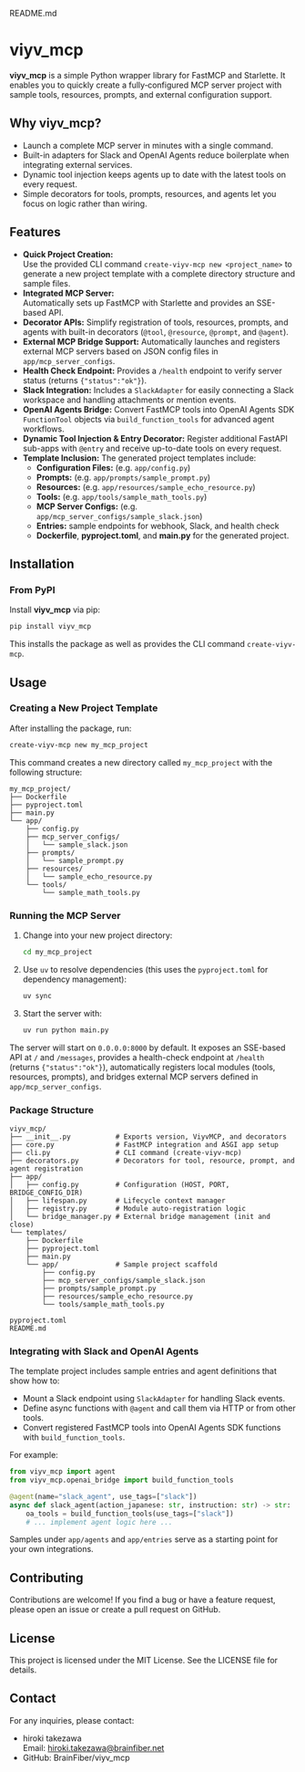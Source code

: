 README.md

# viyv_mcp

**viyv_mcp** is a simple Python wrapper library for FastMCP and Starlette.
It enables you to quickly create a fully‐configured MCP server project with sample tools, resources, prompts, and external configuration support.

## Why viyv_mcp?

- Launch a complete MCP server in minutes with a single command.
- Built-in adapters for Slack and OpenAI Agents reduce boilerplate when integrating external services.
- Dynamic tool injection keeps agents up to date with the latest tools on every request.
- Simple decorators for tools, prompts, resources, and agents let you focus on logic rather than wiring.

## Features

- **Quick Project Creation:**  
  Use the provided CLI command `create-viyv-mcp new <project_name>` to generate a new project template with a complete directory structure and sample files.
- **Integrated MCP Server:**  
  Automatically sets up FastMCP with Starlette and provides an SSE-based API.
- **Decorator APIs:**
  Simplify registration of tools, resources, prompts, and agents with built-in decorators (`@tool`, `@resource`, `@prompt`, and `@agent`).
- **External MCP Bridge Support:**
  Automatically launches and registers external MCP servers based on JSON config files in `app/mcp_server_configs`.
- **Health Check Endpoint:**
  Provides a `/health` endpoint to verify server status (returns `{"status":"ok"}`).
- **Slack Integration:**
  Includes a `SlackAdapter` for easily connecting a Slack workspace and handling attachments or mention events.
- **OpenAI Agents Bridge:**
  Convert FastMCP tools into OpenAI Agents SDK `FunctionTool` objects via `build_function_tools` for advanced agent workflows.
- **Dynamic Tool Injection & Entry Decorator:**
  Register additional FastAPI sub-apps with `@entry` and receive up-to-date tools on every request.
- **Template Inclusion:**
  The generated project templates include:
  - **Configuration Files:** (e.g. `app/config.py`)
  - **Prompts:** (e.g. `app/prompts/sample_prompt.py`)
  - **Resources:** (e.g. `app/resources/sample_echo_resource.py`)
  - **Tools:** (e.g. `app/tools/sample_math_tools.py`)
  - **MCP Server Configs:** (e.g. `app/mcp_server_configs/sample_slack.json`)
  - **Entries:** sample endpoints for webhook, Slack, and health check
  - **Dockerfile**, **pyproject.toml**, and **main.py** for the generated project.

## Installation

### From PyPI

Install **viyv_mcp** via pip:

```bash
pip install viyv_mcp
```

This installs the package as well as provides the CLI command `create-viyv-mcp`.

## Usage

### Creating a New Project Template

After installing the package, run:

```bash
create-viyv-mcp new my_mcp_project
```

This command creates a new directory called `my_mcp_project` with the following structure:

```
my_mcp_project/
├── Dockerfile
├── pyproject.toml
├── main.py
└── app/
    ├── config.py
    ├── mcp_server_configs/
    │   └── sample_slack.json
    ├── prompts/
    │   └── sample_prompt.py
    ├── resources/
    │   └── sample_echo_resource.py
    └── tools/
        └── sample_math_tools.py
```

### Running the MCP Server
1. Change into your new project directory:

   ```bash
   cd my_mcp_project
   ```

2. Use `uv` to resolve dependencies (this uses the `pyproject.toml` for dependency management):

   ```bash
   uv sync
   ```

3. Start the server with:

   ```bash
   uv run python main.py
   ```

The server will start on `0.0.0.0:8000` by default. It exposes an SSE-based API at `/` and `/messages`, provides a health-check endpoint at `/health` (returns `{"status":"ok"}`), automatically registers local modules (tools, resources, prompts), and bridges external MCP servers defined in `app/mcp_server_configs`.

### Package Structure

```text
viyv_mcp/
├── __init__.py           # Exports version, ViyvMCP, and decorators
├── core.py               # FastMCP integration and ASGI app setup
├── cli.py                # CLI command (create-viyv-mcp)
├── decorators.py         # Decorators for tool, resource, prompt, and agent registration
├── app/
│   ├── config.py         # Configuration (HOST, PORT, BRIDGE_CONFIG_DIR)
│   ├── lifespan.py       # Lifecycle context manager
│   ├── registry.py       # Module auto-registration logic
│   └── bridge_manager.py # External bridge management (init and close)
└── templates/
    ├── Dockerfile
    ├── pyproject.toml
    ├── main.py
    └── app/              # Sample project scaffold
        ├── config.py
        ├── mcp_server_configs/sample_slack.json
        ├── prompts/sample_prompt.py
        ├── resources/sample_echo_resource.py
        └── tools/sample_math_tools.py

pyproject.toml
README.md
```

### Integrating with Slack and OpenAI Agents

The template project includes sample entries and agent definitions that show how to:

- Mount a Slack endpoint using `SlackAdapter` for handling Slack events.
- Define async functions with `@agent` and call them via HTTP or from other tools.
- Convert registered FastMCP tools into OpenAI Agents SDK functions with `build_function_tools`.

For example:

```python
from viyv_mcp import agent
from viyv_mcp.openai_bridge import build_function_tools

@agent(name="slack_agent", use_tags=["slack"])
async def slack_agent(action_japanese: str, instruction: str) -> str:
    oa_tools = build_function_tools(use_tags=["slack"])
    # ... implement agent logic here ...
```

Samples under `app/agents` and `app/entries` serve as a starting point for your own integrations.

## Contributing

Contributions are welcome! If you find a bug or have a feature request, please open an issue or create a pull request on GitHub.

## License

This project is licensed under the MIT License. See the LICENSE file for details.

## Contact

For any inquiries, please contact:
- hiroki takezawa  
  Email: hiroki.takezawa@brainfiber.net
- GitHub: BrainFiber/viyv_mcp
